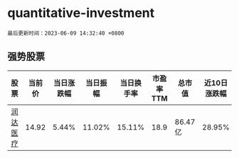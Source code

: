 # quantitative-investment

`最后更新时间：2023-06-09 14:32:40 +0800`

## 强势股票

|股票|当前价|当日涨跌幅|当日振幅|当日换手率|市盈率TTM|总市值|近10日涨跌幅|
|----|----|----|----|----|----|----|----|
|[润达医疗](https://xueqiu.com/S/SH603108)|14.92|5.44%|11.02%|15.11%|18.9|86.47亿|28.95%|

